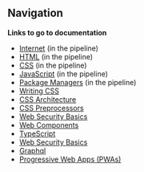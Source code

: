 ## Navigation 

**Links to go to documentation** 
- [Internet](https://github.com/AwesomeWhiteWolf/documentations/blob/main/c%2B%2B.md) (in the pipeline)
- [HTML](https://github.com/AwesomeWhiteWolf/documentations/blob/main/php.md) (in the pipeline)
- [CSS](https://github.com/AwesomeWhiteWolf/documentations/blob/main/javascript.md) (in the pipeline)
- [JavaScript]() (in the pipeline)
- [Package Managers](https://github.com/AwesomeWhiteWolf/documentations/blob/main/html-css.md) (in the pipeline)
- [Writing CSS](https://github.com/AwesomeWhiteWolf/documentations/blob/main/markdown.md)
- [CSS Architecture ](https://github.com/AwesomeWhiteWolf/documentations/blob/main/markdown.md)
- [CSS Preprocessors](https://github.com/AwesomeWhiteWolf/documentations/blob/main/markdown.md)
- [Web Security Basics](https://github.com/AwesomeWhiteWolf/documentations/blob/main/markdown.md)
- [Web Components](https://github.com/AwesomeWhiteWolf/documentations/blob/main/markdown.md)
- [TypeScript](https://github.com/AwesomeWhiteWolf/documentations/blob/main/markdown.md)
- [Web Security Basics](https://github.com/AwesomeWhiteWolf/documentations/blob/main/markdown.md)
- [Graphql](https://github.com/AwesomeWhiteWolf/documentations/blob/main/markdown.md)
- [Progressive Web Apps (PWAs)](https://github.com/AwesomeWhiteWolf/documentations/blob/main/markdown.md)
